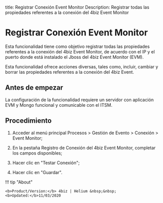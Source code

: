 title: Registrar Conexión Event Monitor
Description: Registrar todas las propiedades referentes a la conexión del 4biz Event Monitor
# Registrar Conexión Event Monitor


Esta funcionalidad tiene como objetivo registrar todas las propiedades
referentes a la conexión del 4biz Event Monitor, de acuerdo con el IP y el
puerto donde está instalado el Jboss del 4biz Event Monitor (EVM).

Esta funcionalidad ofrece acciones diversas, tales como, incluir, cambiar y
borrar las propiedades referentes a la conexión del 4biz Event.

Antes de empezar
--------------------

La configuración de la funcionalidad requiere un servidor con aplicación EVM y
Mongo funcional y comunicable con el ITSM.

Procedimiento
-----------------

1.  Acceder al menú principal Procesos \> Gestión de Evento \> Conexión \> Event
    Monitor;

2.  En la pestaña Registro de Conexión del 4biz Event Monitor, completar los
    campos disponibles;

3.  Hacer clic en "Testar Conexión";

4.  Hacer clic en "Guardar".



!!! tip "About"

    <b>Product/Version:</b> 4biz | Helium &nbsp;&nbsp;
    <b>Updated:</b>11/03/2020
